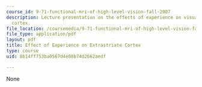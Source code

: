 ```yaml
---
course_id: 9-71-functional-mri-of-high-level-vision-fall-2007
description: Lecture presentation on the effects of experience on visual and extrastriate
  cortex.
file_location: /coursemedia/9-71-functional-mri-of-high-level-vision-fall-2007/8b14ff753ba0567d4e08b74d2662aedf_lec10_exper.pdf
file_type: application/pdf
layout: pdf
title: Effect of Experience on Extrastriate Cortex
type: course
uid: 8b14ff753ba0567d4e08b74d2662aedf

---
```

None